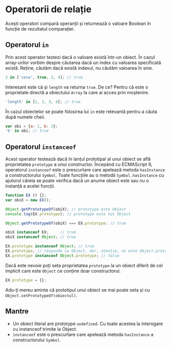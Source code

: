 # Operatorii de relație

Acești operatori compară operanții și returnează o valoare Boolean în funcție de rezultatul comparației.

## Operatorul `in`

Prin acest operator testezi dacă o valoare există într-un obiect. În cazul array-urilor vorbim despre căutarea dacă un index cu valoarea specificată există. Reține, căutăm dacă există indexul, nu căutăm valoarea în sine.

```javascript
2 in ['ceva', true, 3, 4]; // true
```

Interesant este că și `length` va returna `true`. De ce? Pentru că este o proprietate directă a obiectului `Array` la care ai acces prin moștenire.

```javascript
'length' in [1, 2, 3, 4]; // true
```

În cazul obiectelor se poate folosirea lui `in` este relevantă pentru a căuta după numele cheii.

```javascript
var obi = {a: 1, b: 2};
'b' in obi; // true
```

## Operatorul `instanceof`

Acest operator testează dacă în lanțul prototipal al unui obiect se află proprietatea `prototype` a unui constructor. Începând cu ECMAScript 6, operatorul `instanceof` este o prescurtare care apelează metoda `hasInstance` a constructorului `Symbol`. Toate funcțiile au o metodă `Symbol.hasInstance` cu ajutorul căreia se poate verifica dacă un anume obiect este sau nu o instanță a acelei funcții.

```javascript
function EX () {};
var obiX = new EX();

Object.getPrototypeOf(obiX); // prototype este Object
console.log(EX.prototype); // prototype este tot Object

Object.getPrototypeOf(obiX) === EX.prototype; // true

obiX instanceof EX;     // true
obiX instanceof Object; // true

EX.prototype instanceof Object; // true
EX.prototype; // răspunde cu Object, dar, atenție, nu este Object.prototype
EX.prototype instanceof Object.prototype; // false
```

Dacă este nevoie poți seta proprietatea `prototype` la un obiect diferit de cel implicit care este `Object` ce conține doar constructorul.

```javascript
EX.prototype = {};
```

Adu-ți mereu aminte că prototipul unui obiect se mai poate seta și cu `Object.setPrototypeOf(obiectul)`.

## Mantre

- Un obiect literal are prototype `undefined`. Cu toate acestea la interogare cu instanceof trimite la Object.
- `instanceof` este o prescurtare care apelează metoda `hasInstance` a constructorului `Symbol`.
